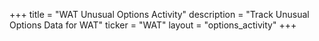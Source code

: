 +++
title = "WAT Unusual Options Activity"
description = "Track Unusual Options Data for WAT"
ticker = "WAT"
layout = "options_activity"
+++

